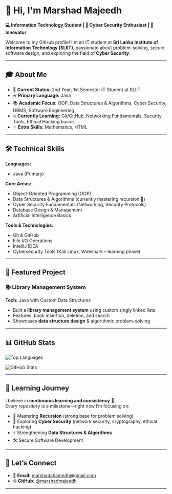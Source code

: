 # 👋 Hi, I'm Marshad Majeedh  

**💻 Information Technology Student | 🔐 Cyber Security Enthusiast | 🚀 Innovator**  

Welcome to my GitHub profile! I'm an IT student at **Sri Lanka Institute of Information Technology (SLIIT)**, passionate about problem-solving, secure software design, and exploring the field of **Cyber Security**.  

---

## 🎓 About Me  
- 🎯 **Current Status:** 2nd Year, 1st Semester IT Student at SLIIT  
- ☕ **Primary Language:** Java  
- 📚 **Academic Focus:** OOP, Data Structures & Algorithms, Cyber Security, DBMS, Software Engineering  
- 🔥 **Currently Learning:** Git/GitHub, Networking Fundamentals, Security Tools, Ethical Hacking basics  
- ✨ **Extra Skills:** Mathematics, HTML  

---

## 🛠️ Technical Skills  

**Languages:**  
- Java (Primary)  

**Core Areas:**  
- Object-Oriented Programming (OOP)  
- Data Structures & Algorithms (currently mastering recursion 🚀)  
- Cyber Security Fundamentals (Networking, Security Protocols)  
- Database Design & Management  
- Artificial Intelligence Basics  

**Tools & Technologies:**  
- Git & GitHub  
- File I/O Operations  
- IntelliJ IDEA  
- Cybersecurity Tools (Kali Linux, Wireshark – learning phase)  

---

## 🚀 Featured Project  

### 📚 Library Management System  
**Tech:** Java with Custom Data Structures  
- Built a **library management system** using custom singly linked lists  
- Features: book insertion, deletion, and search  
- Showcases **data structure design** & algorithmic problem-solving  

---

## 📊 GitHub Stats  

![Top Languages](https://github-readme-stats.vercel.app/api/top-langs/?username=marshadmajeedh&layout=compact&theme=radical)  

![GitHub Stats](https://github-readme-stats.vercel.app/api?username=marshadmajeedh&show_icons=true&theme=radical)  

---

## 🌱 Learning Journey  

I believe in **continuous learning and consistency** 🌟.  
Every repository is a milestone—right now I’m focusing on:  
- 📌 Mastering **Recursion** (strong base for problem solving)  
- 🔐 Exploring **Cyber Security** (network security, cryptography, ethical hacking)  
- ⚡ Strengthening **Data Structures & Algorithms**  
- 🛠️ Secure Software Development  

---

## 🤝 Let’s Connect  

- 📧 **Email:** marshadahamedh@gmail.com  
- 🌐 **GitHub:** [@marshadmajeedh](https://github.com/marshadmajeedh)  

---
